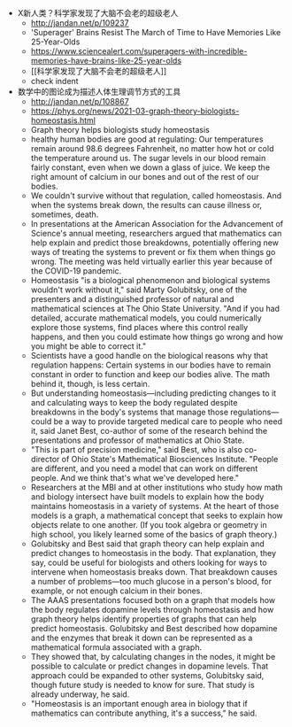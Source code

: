 - X新人类？科学家发现了大脑不会老的超级老人
	- http://jandan.net/p/109237
	- 'Superager' Brains Resist The March of Time to Have Memories Like 25-Year-Olds
	- https://www.sciencealert.com/superagers-with-incredible-memories-have-brains-like-25-year-olds
	- [[科学家发现了大脑不会老的超级老人]]
	- check indent
- 数学中的图论成为描述人体生理调节方式的工具
	- http://jandan.net/p/108867
	- https://phys.org/news/2021-03-graph-theory-biologists-homeostasis.html
	- Graph theory helps biologists study homeostasis
	- healthy human bodies are good at regulating: Our temperatures remain around 98.6 degrees Fahrenheit, no matter how hot or cold the temperature around us. The sugar levels in our blood remain fairly constant, even when we down a glass of juice. We keep the right amount of calcium in our bones and out of the rest of our bodies.
	- We couldn't survive without that regulation, called homeostasis. And when the systems break down, the results can cause illness or, sometimes, death.
	- In presentations at the American Association for the Advancement of Science's annual meeting, researchers argued that mathematics can help explain and predict those breakdowns, potentially offering new ways of treating the systems to prevent or fix them when things go wrong. The meeting was held virtually earlier this year because of the COVID-19 pandemic.
	- Homeostasis "is a biological phenomenon and biological systems wouldn't work without it," said Marty Golubitsky, one of the presenters and a distinguished professor of natural and mathematical sciences at The Ohio State University. "And if you had detailed, accurate mathematical models, you could numerically explore those systems, find places where this control really happens, and then you could estimate how things go wrong and how you might be able to correct it."
	- Scientists have a good handle on the biological reasons why that regulation happens: Certain systems in our bodies have to remain constant in order to function and keep our bodies alive. The math behind it, though, is less certain.
	- But understanding homeostasis—including predicting changes to it and calculating ways to keep the body regulated despite breakdowns in the body's systems that manage those regulations—could be a way to provide targeted medical care to people who need it, said Janet Best, co-author of some of the research behind the presentations and professor of mathematics at Ohio State.
	- "This is part of precision medicine," said Best, who is also co-director of Ohio State's Mathematical Biosciences Institute. "People are different, and you need a model that can work on different people. And we think that's what we've developed here."
	- Researchers at the MBI and at other institutions who study how math and biology intersect have built models to explain how the body maintains homeostasis in a variety of systems. At the heart of those models is a graph, a mathematical concept that seeks to explain how objects relate to one another. (If you took algebra or geometry in high school, you likely learned some of the basics of graph theory.)
	- Golubitsky and Best said that graph theory can help explain and predict changes to homeostasis in the body. That explanation, they say, could be useful for biologists and others looking for ways to intervene when homeostasis breaks down. That breakdown causes a number of problems—too much glucose in a person's blood, for example, or not enough calcium in their bones.
	- The AAAS presentations focused both on a graph that models how the body regulates dopamine levels through homeostasis and how graph theory helps identify properties of graphs that can help predict homeostasis. Golubitsky and Best described how dopamine and the enzymes that break it down can be represented as a mathematical formula associated with a graph.
	- They showed that, by calculating changes in the nodes, it might be possible to calculate or predict changes in dopamine levels. That approach could be expanded to other systems, Golubitsky said, though future study is needed to know for sure. That study is already underway, he said.
	- "Homeostasis is an important enough area in biology that if mathematics can contribute anything, it's a success," he said.